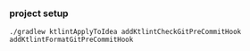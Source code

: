 ### project setup

```
./gradlew ktlintApplyToIdea addKtlintCheckGitPreCommitHook addKtlintFormatGitPreCommitHook
```
